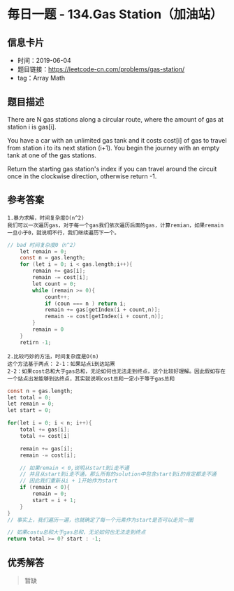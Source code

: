 # 毎日一题 -  134.Gas Station（加油站）

## 信息卡片

* 时间：2019-06-04
* 题目链接：https://leetcode-cn.com/problems/gas-station/
* tag：Array Math 
## 题目描述
There are N gas stations along a circular route, where the amount of gas at station i is gas[i].

You have a car with an unlimited gas tank and it costs cost[i] of gas to travel from station i to its next station (i+1). You begin the journey with an empty tank at one of the gas stations.

Return the starting gas station's index if you can travel around the circuit once in the clockwise direction, otherwise return -1.

## 参考答案
`1.暴力求解，时间复杂度O(n^2)`</br>
`我们可以一次遍历gas，对于每一个gas我们依次遍历后面的gas，计算remian，如果remain一旦小于0，就说明不行，我们继续遍历下一个。`</br>
```c
// bad 时间复杂度0（n^2）
    let remain = 0;
    const n = gas.length;
    for (let i = 0; i < gas.length;i++){
        remain += gas[i];
        remain -= cost[i];
        let count = 0;
        while (remain >= 0){
            count++;
            if (coun === n ) return i;
            remain += gas[getIndex(i + count,n)];
            remain -= cost[getIndex(i + count,n)];
        }
        remain = 0
    }
    retirn -1;
```

`2.比较巧妙的方法，时间复杂度是O(n)`</br>
`这个方法基于两点：`
`2-1：如果站点i到达站罴`</br>
`2-2：如果cost总和大于gas总和，无论如何也无法走到终点，这个比较好理解。因此假如存在一个站点出发能够到达终点，其实就说明cost总和一定小于等于gas总和`</br>
```c
const n = gas.length;
let total = 0;
let remain = 0;
let start = 0;

for(let i = 0; i < n; i++){
    total += gas[i];
    total += cost[i]

    remain += gas[i];
    remain -= cost[i];

    // 如果remain < 0,说明从start到i走不通
    // 并且从start到i走不通，那么所有的solution中包含start到i的肯定都走不通
    // 因此我们重新从i + 1开始作为start
    if (remain < 0){
        remain = 0;
        start = i + 1;
    }
}
// 事实上，我们遍历一遍，也就确定了每一个元素作为start是否可以走完一圈

// 如果costu总和大于gas总和，无论如何也无法走到终点
return total >= 0? start : -1;
```

## 优秀解答

>暂缺
